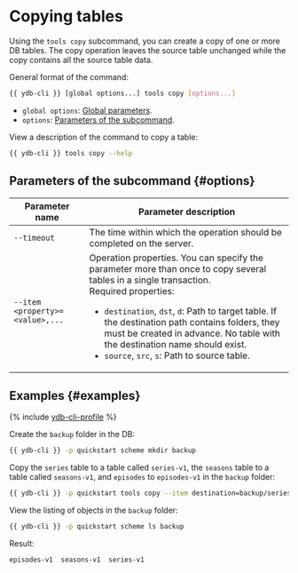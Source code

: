 # Copying tables

Using the `tools copy` subcommand, you can create a copy of one or more DB tables. The copy operation leaves the source table unchanged while the copy contains all the source table data.

General format of the command:

```bash
{{ ydb-cli }} [global options...] tools copy [options...]
```

* `global options`: [Global parameters](commands/global-options.md).
* `options`: [Parameters of the subcommand](#options).

View a description of the command to copy a table:

```bash
{{ ydb-cli }} tools copy --help
```

## Parameters of the subcommand {#options}

| Parameter name | Parameter description |
---|---
| `--timeout` | The time within which the operation should be completed on the server. |
| `--item <property>=<value>,...` | Operation properties. You can specify the parameter more than once to copy several tables in a single transaction.<br/>Required properties:<ul><li>`destination`, `dst`, `d`: Path to target table. If the destination path contains folders, they must be created in advance. No table with the destination name should exist.</li><li>`source`, `src`, `s`: Path to source table.</li></ul> |

## Examples {#examples}

{% include [ydb-cli-profile](../../_includes/ydb-cli-profile.md) %}

Create the `backup` folder in the DB:

```bash
{{ ydb-cli }} -p quickstart scheme mkdir backup
```

Copy the `series` table to a table called `series-v1`, the `seasons` table to a table called `seasons-v1`, and `episodes` to `episodes-v1` in the `backup` folder:

```bash
{{ ydb-cli }} -p quickstart tools copy --item destination=backup/series-v1,source=series --item destination=backup/seasons-v1,source=seasons --item destination=backup/episodes-v1,source=episodes
```

View the listing of objects in the `backup` folder:

```bash
{{ ydb-cli }} -p quickstart scheme ls backup
```

Result:

```text
episodes-v1  seasons-v1  series-v1
```
